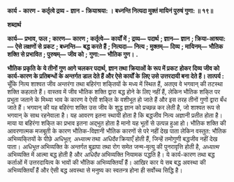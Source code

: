  **कार्य** **-** **कारण** **-** **कर्तृत्वे द्रव्य** **-** **ज्ञान** **-** **क्रियाश्रया: ।** **बध्नन्ति नित्यदा मुक्तं मायिनं पुरुषं गुणा: ॥ १९॥** 

**शब्दार्थ** 

**कार्य—** **प्रभाव, फल** **; कारण—** **कारण** **; कर्तृत्वे—** **कार्यों में** **; द्रव्य—** **पदार्थ** **; ज्ञान—** **ज्ञान** **; क्रिया-आश्रया:—** **ऐसे लक्षणों से** **प्रकट** **; बध्नन्ति—** **बद्ध करते हैं** **; नित्यदा—** **नित्य** **; मुक्तम्—** **दिव्य** **; मायिनम्—** **भौतिक शक्ति से प्रभावित** **; पुरुषम्—** **जीव को** **;** **गुणा:—** **भौतिक गुण।** **.** 

**भौतिक प्रकृति के ये तीनों गुण आगे चलकर पदार्थ, ज्ञान तथा क्रियाओं के रूप में प्रकट** **होकर दिव्य जीव को कार्य-कारण के प्रतिबन्धों के अन्तर्गत डाल देते हैं और ऐसे कार्यों के** **लिए उसे उत्तरदायी बना देते हैं।** **तात्पर्य :** चूँकि नित्य शाश्वत जीव अन्तरंगा तथा बहिरंगा शकि्तयों के मध्य में स्थित हैं, अतएव वे भगवान् की तटस्था शक्ति कहलाते हैं। वास्तव में जीव भौतिक शक्ति द्वारा बद्ध होने के लिए नहीं हैं, लेकिन भौतिक शकि्त पर प्रभुता जताने के मिथ्या भाव के कारण वे ऐसी शकि्त के वशीभूत हो जाते हैं और इस तरह तीनों गुणों द्वारा बँध जाते हैं। भगवान् की यह बहिरंगा शक्ति उस जीव के शुद्ध ज्ञान को प्रच्छन्न कर लेती है, जो शाश्वत रूप से भगवान् के साथ रहनेवाला है। यह आवरण इतना स्थायी होता है कि बद्धजीव नित्य अज्ञानी प्रतीत होता है। माया या बहिरंगा शकि्त का प्रभाव इतना अद्भुत होता है मानो यह भूतों से उत्पन्न हुआ हो। भौतिक शक्ति की आवरणात्मक मजबूती के कारण भौतिक-विज्ञानी भौतिक कारणों से परे नहीं देख पाता लेकिन वस्तुत: भौतिक अभिव्यकि्तयों के पीछे *अधिभूत, अध्यात्म*  तथा *अधिदैव* क्रियाएँ होती हैं, जिन्हें तमोगुणी बद्धजीव नहीं देख पाता। *अधिभूत* अभिव्यक्ति के अन्तर्गत बुढ़ापा तथा रोग समेत जन्म-मृत्यु की पुनरावृत्ति होती है, *अध्यात्म* अभिव्यक्ति में आत्मा बद्ध होती है और *अधिदैव* अभिव्यक्ति नियामक पद्धति है। ये कार्य-कारण तथा बद्ध कर्ताओं में उत्तरदायित्व के भावों की भौतिक अभिव्यक्तियाँ हैं। आखिर कार ये सब बद्ध अवस्था की अभिव्यक्तियाँ हैं और ऐसी बद्ध अवस्था से मनुष्य का स्वतन्त्र होना ही सर्वोच्च सिद्धि है। 